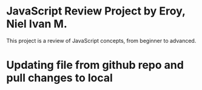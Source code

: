 # JavaScript Review Project by Eroy, Niel Ivan M.
This project is a review of JavaScript concepts, from beginner to advanced.

# Updating file from github repo and pull changes to local